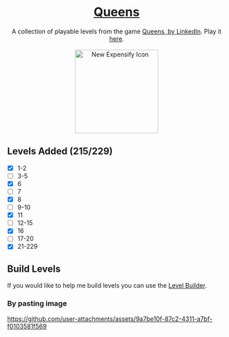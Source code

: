 <div align="center">
  <h1>
    <a href="https://queensgame.vercel.app/">
      Queens
    </a>
  </h1>
  <div>
    A collection of playable levels from the game
    <a href="https://www.linkedin.com/showcase/queens-game">
      Queens, by LinkedIn</a
    >. Play it <a href="https://queensgame.vercel.app/"> here</a>.
  </div>

  <br />
  
  <img src="https://github.com/user-attachments/assets/b75c29d6-546a-43e9-8d40-a5ba7f63b332" width="192" alt="New Expensify Icon">
</div>

## Levels Added (215/229)

- [x] 1-2
- [ ] 3-5
- [x] 6
- [ ] 7
- [x] 8
- [ ] 9-10
- [x] 11
- [ ] 12-15
- [x] 16
- [ ] 17-20
- [x] 21-229

## Build Levels

If you would like to help me build levels you can use the [Level Builder](https://queensgame.vercel.app/level-builder).

### By pasting image

https://github.com/user-attachments/assets/9a7be10f-87c2-4311-a7bf-f0103581f569
